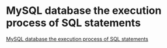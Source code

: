 # MySQL database the execution process of SQL statements
[MySQL database the execution process of SQL statements](https://aiwithcloud.com/2022/09/19/mysql_database_the_execution_process_of_sql_statements/)